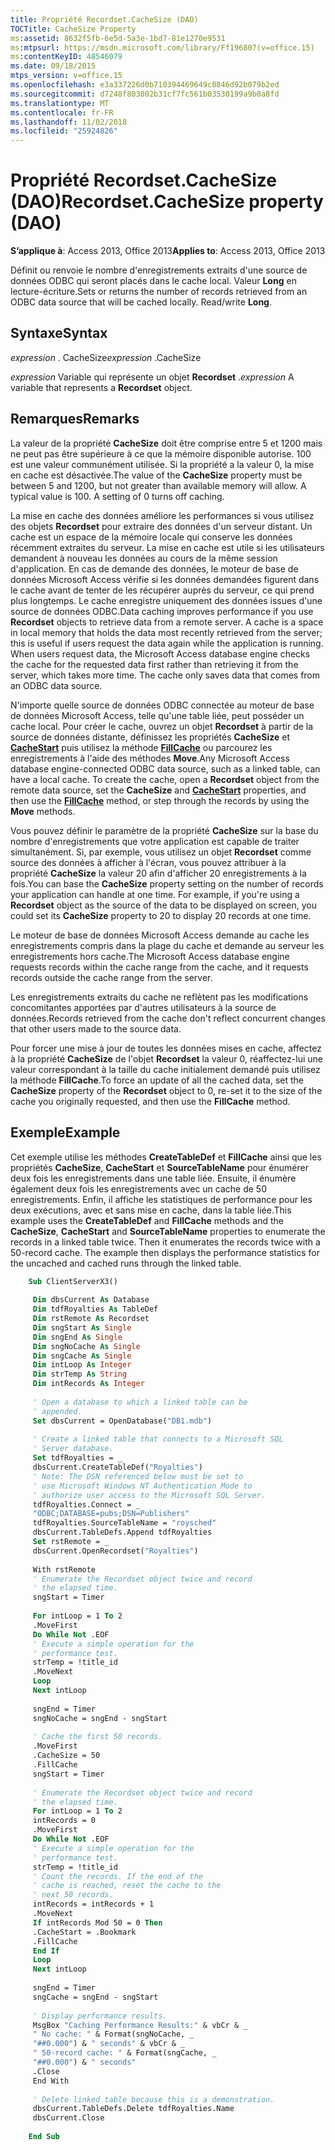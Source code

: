 ```yaml
---
title: Propriété Recordset.CacheSize (DAO)
TOCTitle: CacheSize Property
ms:assetid: 8632f5fb-6e5d-5a3e-1bd7-81e1270e9531
ms:mtpsurl: https://msdn.microsoft.com/library/Ff196807(v=office.15)
ms:contentKeyID: 48546079
ms.date: 09/18/2015
mtps_version: v=office.15
ms.openlocfilehash: e3a337226d0b710394469649c0846d92b079b2ed
ms.sourcegitcommit: d7248f803002b31cf7fc561b03530199a9b0a8fd
ms.translationtype: MT
ms.contentlocale: fr-FR
ms.lasthandoff: 11/02/2018
ms.locfileid: "25924826"
---
```

# <a name="recordsetcachesize-property-dao"></a><span data-ttu-id="4ad47-102">Propriété Recordset.CacheSize (DAO)</span><span class="sxs-lookup"><span data-stu-id="4ad47-102">Recordset.CacheSize property (DAO)</span></span>


<span data-ttu-id="4ad47-103">**S’applique à**: Access 2013, Office 2013</span><span class="sxs-lookup"><span data-stu-id="4ad47-103">**Applies to**: Access 2013, Office 2013</span></span>

<span data-ttu-id="4ad47-p101">Définit ou renvoie le nombre d'enregistrements extraits d'une source de données ODBC qui seront placés dans le cache local. Valeur **Long** en lecture-écriture.</span><span class="sxs-lookup"><span data-stu-id="4ad47-p101">Sets or returns the number of records retrieved from an ODBC data source that will be cached locally. Read/write **Long**.</span></span>

## <a name="syntax"></a><span data-ttu-id="4ad47-106">Syntaxe</span><span class="sxs-lookup"><span data-stu-id="4ad47-106">Syntax</span></span>

<span data-ttu-id="4ad47-107">*expression* . CacheSize</span><span class="sxs-lookup"><span data-stu-id="4ad47-107">*expression* .CacheSize</span></span>

<span data-ttu-id="4ad47-108">*expression* Variable qui représente un objet **Recordset** .</span><span class="sxs-lookup"><span data-stu-id="4ad47-108">*expression* A variable that represents a **Recordset** object.</span></span>

## <a name="remarks"></a><span data-ttu-id="4ad47-109">Remarques</span><span class="sxs-lookup"><span data-stu-id="4ad47-109">Remarks</span></span>

<span data-ttu-id="4ad47-p102">La valeur de la propriété **CacheSize** doit être comprise entre 5 et 1200 mais ne peut pas être supérieure à ce que la mémoire disponible autorise. 100 est une valeur communément utilisée. Si la propriété a la valeur 0, la mise en cache est désactivée.</span><span class="sxs-lookup"><span data-stu-id="4ad47-p102">The value of the **CacheSize** property must be between 5 and 1200, but not greater than available memory will allow. A typical value is 100. A setting of 0 turns off caching.</span></span>

<span data-ttu-id="4ad47-p103">La mise en cache des données améliore les performances si vous utilisez des objets **Recordset** pour extraire des données d'un serveur distant. Un cache est un espace de la mémoire locale qui conserve les données récemment extraites du serveur. La mise en cache est utile si les utilisateurs demandent à nouveau les données au cours de la même session d'application. En cas de demande des données, le moteur de base de données Microsoft Access vérifie si les données demandées figurent dans le cache avant de tenter de les récupérer auprès du serveur, ce qui prend plus longtemps. Le cache enregistre uniquement des données issues d'une source de données ODBC.</span><span class="sxs-lookup"><span data-stu-id="4ad47-p103">Data caching improves performance if you use **Recordset** objects to retrieve data from a remote server. A cache is a space in local memory that holds the data most recently retrieved from the server; this is useful if users request the data again while the application is running. When users request data, the Microsoft Access database engine checks the cache for the requested data first rather than retrieving it from the server, which takes more time. The cache only saves data that comes from an ODBC data source.</span></span>

<span data-ttu-id="4ad47-p104">N'importe quelle source de données ODBC connectée au moteur de base de données Microsoft Access, telle qu'une table liée, peut posséder un cache local. Pour créer le cache, ouvrez un objet **Recordset** à partir de la source de données distante, définissez les propriétés **CacheSize** et **[CacheStart](recordset-cachestart-property-dao.md)** puis utilisez la méthode **[FillCache](recordset-fillcache-method-dao.md)** ou parcourez les enregistrements à l'aide des méthodes **Move**.</span><span class="sxs-lookup"><span data-stu-id="4ad47-p104">Any Microsoft Access database engine-connected ODBC data source, such as a linked table, can have a local cache. To create the cache, open a **Recordset** object from the remote data source, set the **CacheSize** and **[CacheStart](recordset-cachestart-property-dao.md)** properties, and then use the **[FillCache](recordset-fillcache-method-dao.md)** method, or step through the records by using the **Move** methods.</span></span>

<span data-ttu-id="4ad47-p105">Vous pouvez définir le paramètre de la propriété **CacheSize** sur la base du nombre d'enregistrements que votre application est capable de traiter simultanément. Si, par exemple, vous utilisez un objet **Recordset** comme source des données à afficher à l'écran, vous pouvez attribuer à la propriété **CacheSize** la valeur 20 afin d'afficher 20 enregistrements à la fois.</span><span class="sxs-lookup"><span data-stu-id="4ad47-p105">You can base the **CacheSize** property setting on the number of records your application can handle at one time. For example, if you're using a **Recordset** object as the source of the data to be displayed on screen, you could set its **CacheSize** property to 20 to display 20 records at one time.</span></span>

<span data-ttu-id="4ad47-121">Le moteur de base de données Microsoft Access demande au cache les enregistrements compris dans la plage du cache et demande au serveur les enregistrements hors cache.</span><span class="sxs-lookup"><span data-stu-id="4ad47-121">The Microsoft Access database engine requests records within the cache range from the cache, and it requests records outside the cache range from the server.</span></span>

<span data-ttu-id="4ad47-122">Les enregistrements extraits du cache ne reflètent pas les modifications concomitantes apportées par d'autres utilisateurs à la source de données.</span><span class="sxs-lookup"><span data-stu-id="4ad47-122">Records retrieved from the cache don't reflect concurrent changes that other users made to the source data.</span></span>

<span data-ttu-id="4ad47-123">Pour forcer une mise à jour de toutes les données mises en cache, affectez à la propriété **CacheSize** de l'objet **Recordset** la valeur 0, réaffectez-lui une valeur correspondant à la taille du cache initialement demandé puis utilisez la méthode **FillCache**.</span><span class="sxs-lookup"><span data-stu-id="4ad47-123">To force an update of all the cached data, set the **CacheSize** property of the **Recordset** object to 0, re-set it to the size of the cache you originally requested, and then use the **FillCache** method.</span></span>

## <a name="example"></a><span data-ttu-id="4ad47-124">Exemple</span><span class="sxs-lookup"><span data-stu-id="4ad47-124">Example</span></span>

<span data-ttu-id="4ad47-p106">Cet exemple utilise les méthodes **CreateTableDef** et **FillCache** ainsi que les propriétés **CacheSize**, **CacheStart** et **SourceTableName** pour énumérer deux fois les enregistrements dans une table liée. Ensuite, il énumère également deux fois les enregistrements avec un cache de 50 enregistrements. Enfin, il affiche les statistiques de performance pour les deux exécutions, avec et sans mise en cache, dans la table liée.</span><span class="sxs-lookup"><span data-stu-id="4ad47-p106">This example uses the **CreateTableDef** and **FillCache** methods and the **CacheSize**, **CacheStart** and **SourceTableName** properties to enumerate the records in a linked table twice. Then it enumerates the records twice with a 50-record cache. The example then displays the performance statistics for the uncached and cached runs through the linked table.</span></span>

```vb
    Sub ClientServerX3() 
     
     Dim dbsCurrent As Database 
     Dim tdfRoyalties As TableDef 
     Dim rstRemote As Recordset 
     Dim sngStart As Single 
     Dim sngEnd As Single 
     Dim sngNoCache As Single 
     Dim sngCache As Single 
     Dim intLoop As Integer 
     Dim strTemp As String 
     Dim intRecords As Integer 
     
     ' Open a database to which a linked table can be 
     ' appended. 
     Set dbsCurrent = OpenDatabase("DB1.mdb") 
     
     ' Create a linked table that connects to a Microsoft SQL 
     ' Server database. 
     Set tdfRoyalties = _ 
     dbsCurrent.CreateTableDef("Royalties") 
     ' Note: The DSN referenced below must be set to 
     ' use Microsoft Windows NT Authentication Mode to 
     ' authorize user access to the Microsoft SQL Server. 
     tdfRoyalties.Connect = _ 
     "ODBC;DATABASE=pubs;DSN=Publishers" 
     tdfRoyalties.SourceTableName = "roysched" 
     dbsCurrent.TableDefs.Append tdfRoyalties 
     Set rstRemote = _ 
     dbsCurrent.OpenRecordset("Royalties") 
     
     With rstRemote 
     ' Enumerate the Recordset object twice and record 
     ' the elapsed time. 
     sngStart = Timer 
     
     For intLoop = 1 To 2 
     .MoveFirst 
     Do While Not .EOF 
     ' Execute a simple operation for the 
     ' performance test. 
     strTemp = !title_id 
     .MoveNext 
     Loop 
     Next intLoop 
     
     sngEnd = Timer 
     sngNoCache = sngEnd - sngStart 
     
     ' Cache the first 50 records. 
     .MoveFirst 
     .CacheSize = 50 
     .FillCache 
     sngStart = Timer 
     
     ' Enumerate the Recordset object twice and record 
     ' the elapsed time. 
     For intLoop = 1 To 2 
     intRecords = 0 
     .MoveFirst 
     Do While Not .EOF 
     ' Execute a simple operation for the 
     ' performance test. 
     strTemp = !title_id 
     ' Count the records. If the end of the 
     ' cache is reached, reset the cache to the 
     ' next 50 records. 
     intRecords = intRecords + 1 
     .MoveNext 
     If intRecords Mod 50 = 0 Then 
     .CacheStart = .Bookmark 
     .FillCache 
     End If 
     Loop 
     Next intLoop 
     
     sngEnd = Timer 
     sngCache = sngEnd - sngStart 
     
     ' Display performance results. 
     MsgBox "Caching Performance Results:" & vbCr & _ 
     " No cache: " & Format(sngNoCache, _ 
     "##0.000") & " seconds" & vbCr & _ 
     " 50-record cache: " & Format(sngCache, _ 
     "##0.000") & " seconds" 
     .Close 
     End With 
     
     ' Delete linked table because this is a demonstration. 
     dbsCurrent.TableDefs.Delete tdfRoyalties.Name 
     dbsCurrent.Close 
     
    End Sub
```

